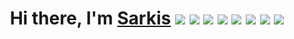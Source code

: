<h1 align="center">Hi there, I'm <a href="https://t.me/sarkisio" target="_blank">Sarkis</a> 
<img src="https://img.shields.io/badge/JavaScript-005571?style=flat&logo=javascript&logoColor=yellow" />
  <img src="https://img.shields.io/badge/JavaScript-005571?style=flat-square&logo=javascript&logoColor=yellow" />
  <img src="https://img.shields.io/badge/JavaScript-005571?style=plastic&logo=javascript&logoColor=yellow" />
  <img src="https://img.shields.io/badge/JavaScript-005571?style=social&logo=javascript&logoColor=yellow" />
  <img src="https://img.shields.io/badge/JavaScript-005571?style=for-the-badge&logo=javascript&logoColor=yellow" />
<img src="https://img.shields.io/badge/react-005571?style=social&logo=react&logoColor=61DAFB" />
<img src="https://img.shields.io/badge/Volvo-red?style=flat&logo=volvo&logoColor=%23003057">
<img src="https://img.shields.io/badge/Volvo-red?style=plastic&logo=volvo&logoColor=%23003057" />


